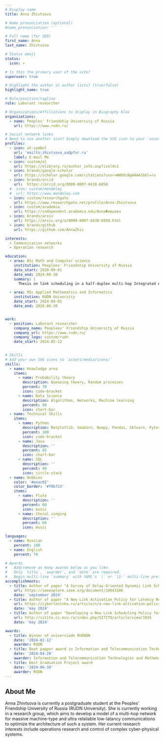 ```yaml
---
# Display name
title: Anna Zhivtsova

# Name pronunciation (optional)
#name_pronunciation: '' 

# Full name (for SEO)
first_name: Anna
last_name: Zhivtsova

# Status emoji
status:
  icon: ☀️

# Is this the primary user of the site?
superuser: true

# Highlight the author in author lists? (true/false)
highlight_name: true

# Role/position/tagline
role: Laborant researcher

# Organizations/Affiliations to display in Biography blox
organizations:
  - name: Peoples' Friendship University of Russia
    url: https://www.rudn.ru/

# Social network links
# Need to use another icon? Simply download the SVG icon to your `assets/media/icons/` folder.
profiles:
  - icon: at-symbol
    url: 'mailto:zhivtsova_aa@pfur.ru'
    label: E-mail Me
  - icon: custom/el
    url: https://elibrary.ru/author_info.asp?isold=1
  - icon: brands/google-scholar
    url: https://scholar.google.com/citations?user=WWOdcBgAAAAJ&hl=ru
  - icon: brands/orcid
    url:  https://orcid.org/0009-0007-8438-6850
  #- icon: custom/mendeley
  #  url: https://www.mendeley.com
  - icon: custom/researchgate
    url: https://www.researchgate.net/profile/Anna-Zhivtsova 
  - icon: custom/academia
    url: https://independent.academia.edu/AnnaЖивцова
  - icon: brands/arxiv
    url: https://arxiv.org/a/0009-0007-8438-6850.html
  - icon: brands/github
    url: https://github.com/AnnaZhiv

interests:
  - Communication networks
  - Operation research

education:
  - area: BSc Math and Computer science
    institution: Peoplees' Friendship University of Russia
    date_start: 2020-09-01
    date_end: 2024-06-30
    summary: |
      Thesis on link scheduling in a half-duplex multi-hop Integrated Access and Backhaul 5G/6G systems

  - area: MSc Applied Mathematics and Informatics
    institution: RUDN University
    date_start: 2024-09-01
    date_end: 2026-06-30


work:
  - position: Laborant researcher
    company_name: Peoplees' Friendship University of Russia
    company_url: https://www.rudn.ru/
    company_logo: custom/rudn
    date_start: 2024-02-12

  
# Skills
# Add your own SVG icons to `assets/media/icons/`
skills:
  - name: Knowledge area
    items:
      - name: Probability theory
        description: Queueing theory, Random processes 
        percent: 70
        icon: code-bracket
      - name: Data Science
        description: Algorithms, Networks, Machine learning
        percent: 90
        icon: chart-bar
  - name: Technical Skills
    items:
      - name: Python
        description: Matplotlib, Seaborn, Numpy, Pandas, Sklearn, Pytorch
        percent: 100
        icon: code-bracket
      - name: Java
        description: ''
        percent: 85
        icon: chart-bar
      - name: SQL
        description: ''
        percent: 90
        icon: circle-stack
  - name: Hobbies
    color: '#eeac02'
    color_border: '#f0bf23'
    items:
      - name: Flute
        description: ''
        percent: 60
        icon: music
      - name: Choral singing
        description: ''
        percent: 60
        icon: music

languages:
  - name: Russian
    percent: 100
  - name: English
    percent: 70

# Awards.
#   Add/remove as many awards below as you like.
#   Only `title`, `awarder`, and `date` are required.
#   Begin multi-line `summary` with YAML's `|` or `|2-` multi-line prefix and indent 2 spaces below.
accomplishments:
  - title: Author of paper "A Survey of Delay-Oriented Dynamic Link Scheduling Policies for 5G/6G Integrated Access and Backhaul Systems"
    url: https://ieeexplore.ieee.org/document/10643106
    date: 'september 2024'
  - title: Author of paper "A New Link Activation Policy for Latency Reduction in 5G Integrated Access and Backhaul Systems"
    url: https://cyberleninka.ru/article/n/a-new-link-activation-policy-for-latency-reduction-in-5g-integrated-access-and-backhaul-systems
    date: 'may 2024'
  - title: Author of paper "Developing a New Link Scheduling Policy for Delay Reduction in 5G Integrated Access and Backhaul Systems"
    url: http://sitito.cs.msu.ru/index.php/SITITO/article/view/1035
    date: 'may 2024'

awards:
  - title: Winner of universiade RUDNON
    date: '2024-02-12'
    awarder: RUDN
  - title: Beat papper award in Information and Telecommunication Technologies and Mathematical Modeling of High-Tech Systems (ITTMM) 2024 conference 
    date: '2024-04-20'
    awarder: Information and Telecommunication Technologies and Mathematical Modeling of High-Tech Systems 2024
  - title: Best Graduation Project award
    date: '2024-06-30'
    awarder: RUDN
---
```


## About Me

Anna Zhivtsova is currently a postgraduate student at the Peoples’ Friendship University of Russia (RUDN University). She is currently working in a research group, which aims to develop a model of a multi-hop network for massive machine-type  and ultra relailable low-latancy communications to optimize the architecture of such a system. Her current research interests include operations research and control of complex cyber-physical systems.